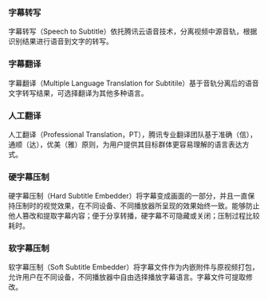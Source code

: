 ﻿### 字幕转写
字幕转写（Speech to Subtitle）依托腾讯云语音技术，分离视频中源音轨，根据识别结果进行语音到文字的转写。

### 字幕翻译
字幕翻译（Multiple Language Translation for Subtitile）基于音轨分离后的语音文字转写结果，可选择翻译为其他多种语言。

### 人工翻译
人工翻译（Professional Translation，PT），腾讯专业翻译团队基于准确（信），通顺（达），优美（雅）原则，为用户提供其目标群体更容易理解的语言表达方式。

### 硬字幕压制
硬字幕压制（Hard Subtitle Embedder）将字幕变成画面的一部分，并且一直保持压制时的视觉效果，在不同设备、不同播放器所呈现的效果始终一致。能够防止他人篡改和提取字幕内容；便于分享转播，硬字幕不可隐藏或关闭；压制过程比较耗时。

### 软字幕压制
软字幕压制（Soft Subtitle Embedder）将字幕文件作为内嵌附件与原视频打包，允许用户在不同设备，不同播放器中自由选择播放字幕语言。字幕文件可提取修改。